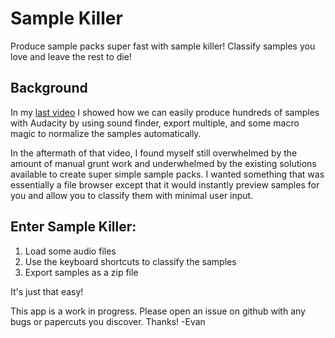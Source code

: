 # Sample Killer

Produce sample packs super fast with sample killer! Classify samples you love and leave the rest to die!

## Background

In my [last video](https://www.youtube.com/watch?v=XlUUVPgfN6M) I showed how we can easily produce hundreds of samples with Audacity by using sound finder, export multiple, and some macro magic to normalize the samples automatically.

In the aftermath of that video, I found myself still overwhelmed by the amount of manual grunt work and underwhelmed by the existing solutions available to create super simple sample packs. I wanted something that was essentially a file browser except that it would instantly preview samples for you and allow you to classify them with minimal user input.

## Enter Sample Killer:

1. Load some audio files
1. Use the keyboard shortcuts to classify the samples
1. Export samples as a zip file

It's just that easy!

This app is a work in progress.
Please open an issue on github with any bugs or papercuts you discover. Thanks! -Evan